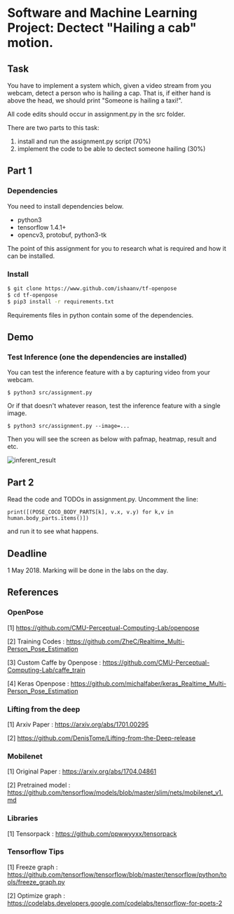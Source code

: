 # Software and Machine Learning Project: Dectect "Hailing a cab" motion.
<!-- 
'Openpose' for human pose estimation have been implemented using Tensorflow. It also provides several variants that have made some changes to the network structure for **real-time processing on the CPU or low-power embedded devices.** -->

## Task
You have to implement a system which, given a video stream from you webcam, detect a person who is hailing a cap. That is, if either hand is above the head, we should print "Someone is hailing a taxi!". 

All code edits should occur in assignment.py in the src folder.

There are two parts to this task:
1. install and run the assignment.py script (70%)
2. implement the code to be able to dectect someone hailing (30%)


## Part 1
### Dependencies

You need to install dependencies below.

- python3
- tensorflow 1.4.1+
- opencv3, protobuf, python3-tk

The point of this assignment for you to research what is required and how it can be installed.
### Install

```bash
$ git clone https://www.github.com/ishaanv/tf-openpose
$ cd tf-openpose
$ pip3 install -r requirements.txt
```

Requirements files in python contain some of the dependencies.

## Demo

### Test Inference (one the dependencies are installed)

You can test the inference feature with a by capturing video from your webcam.

```
$ python3 src/assignment.py
```

Or if that doesn't whatever reason, test the inference feature with a single image.

```
$ python3 src/assignment.py --image=...
```

Then you will see the screen as below with pafmap, heatmap, result and etc.

![inferent_result](./etcs/inference_result2.png)

## Part 2

Read the code and TODOs in assignment.py. Uncomment the line:
```
print([(POSE_COCO_BODY_PARTS[k], v.x, v.y) for k,v in human.body_parts.items()])
```
and run it to see what happens.

## Deadline

1 May 2018. Marking will be done in the labs on the day.

## References

### OpenPose

[1] https://github.com/CMU-Perceptual-Computing-Lab/openpose

[2] Training Codes : https://github.com/ZheC/Realtime_Multi-Person_Pose_Estimation

[3] Custom Caffe by Openpose : https://github.com/CMU-Perceptual-Computing-Lab/caffe_train

[4] Keras Openpose : https://github.com/michalfaber/keras_Realtime_Multi-Person_Pose_Estimation

### Lifting from the deep

[1] Arxiv Paper : https://arxiv.org/abs/1701.00295

[2] https://github.com/DenisTome/Lifting-from-the-Deep-release

### Mobilenet

[1] Original Paper : https://arxiv.org/abs/1704.04861

[2] Pretrained model : https://github.com/tensorflow/models/blob/master/slim/nets/mobilenet_v1.md

### Libraries

[1] Tensorpack : https://github.com/ppwwyyxx/tensorpack

### Tensorflow Tips

[1] Freeze graph : https://github.com/tensorflow/tensorflow/blob/master/tensorflow/python/tools/freeze_graph.py

[2] Optimize graph : https://codelabs.developers.google.com/codelabs/tensorflow-for-poets-2
